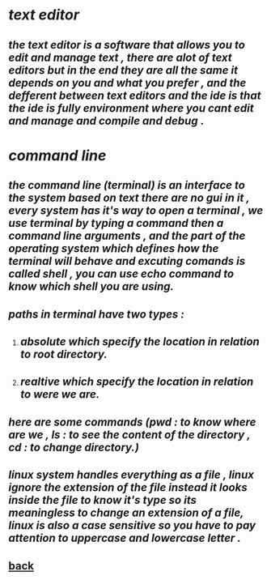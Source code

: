 # ***text editor***
## ***the text editor is a software that allows you to edit and manage text , there are alot of text editors but in the end they are all the same it depends on you and what you prefer , and the defferent between text editors and the ide is that the ide is fully environment where you cant edit and manage and compile and debug*** .

# ***command line***
## ***the command line (terminal) is an interface to the system based on text there are no gui in it , every system has it's way to open a terminal , we use terminal by typing a command then a command line arguments , and the part of the operating system which defines how the terminal will behave and excuting comands is called shell , you can use echo command to know which shell you are using.***

## ***paths in terminal have two types :***
1. ## ***absolute which specify the location in relation to root directory.***
2. ## ***realtive which specify the location in relation to were we are.***

## ***here are some commands (pwd : to know where are we  , ls : to see the content of the directory , cd : to change directory.)***

## ***linux system handles everything as a file , linux ignore the extension of the file instead it looks inside the file to know it's type so its meaningless to change an extension of a file, linux is also a case sensitive so you have to pay attention to uppercase and lowercase letter .***




## [back](README.md)